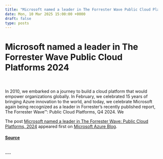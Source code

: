 ```yaml
---
title: "Microsoft named a leader in The Forrester Wave Public Cloud Platforms 2024"
date: Mon, 10 Mar 2025 15:00:00 +0000
draft: false
type: posts
---
```

# Microsoft named a leader in The Forrester Wave Public Cloud Platforms 2024

<br/>

<br/>
In 2010, we embarked on a journey to build a cloud platform that would empower organizations globally. In February, we celebrated 15 years of bringing Azure innovation to the world, and today, we celebrate Microsoft again being recognized as a leader in Forrester’s recently published report, The Forrester Wave™: Public Cloud Platforms, Q4 2024. We

The post [Microsoft named a leader in The Forrester Wave: Public Cloud Platforms, 2024](https://azure.microsoft.com/en-us/blog/microsoft-named-a-leader-in-the-forrester-wave-public-cloud-platforms-2024/) appeared first on [Microsoft Azure Blog](https://azure.microsoft.com/en-us/blog).

#### [Source](https://azure.microsoft.com/en-us/blog/microsoft-named-a-leader-in-the-forrester-wave-public-cloud-platforms-2024/)

<br/>
---
